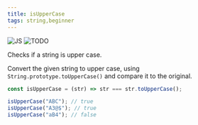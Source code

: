 ```yaml
---
title: isUpperCase
tags: string,beginner
---
```


![JS](https://img.shields.io/badge/supports-javascript-yellow.svg?style=flat-square)
![TODO](https://img.shields.io/badge///TODO-blue.svg?style=flat-square)

Checks if a string is upper case.

Convert the given string to upper case, using `String.prototype.toUpperCase()` and compare it to the original.

```js
const isUpperCase = (str) => str === str.toUpperCase();
```

```js
isUpperCase("ABC"); // true
isUpperCase("A3@$"); // true
isUpperCase("aB4"); // false
```
